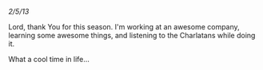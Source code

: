 
_2/5/13_  

Lord, thank You for this season. I'm working at an awesome company, learning some awesome things, and listening to the Charlatans while doing it. 

What a cool time in life...